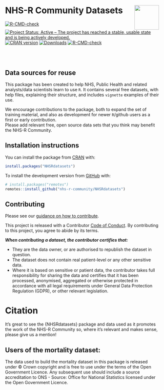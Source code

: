 
# NHS-R Community Datasets <a href='https://nhsrcommunity.com/'><img src='https://nhs-r-community.github.io/assets/logo/nhsr-logo.png' align="right" height="80" /></a>

<!-- badges: start -->

[![R-CMD-check](https://github.com/nhs-r-community/NHSRdatasets/workflows/R-CMD-check/badge.svg)](https://github.com/nhs-r-community/NHSRdatasets/actions)
[![Project Status: Active – The project has reached a stable, usable
state and is being actively
developed.](https://www.repostatus.org/badges/latest/active.svg)](https://www.repostatus.org/#active)
[![CRAN
version](https://www.r-pkg.org/badges/version/NHSRdatasets)](https://cran.r-project.org/package=NHSRdatasets)
[![Downloads](https://cranlogs.r-pkg.org/badges/grand-total/NHSRdatasets)](https://cran.r-project.org/package=NHSRdatasets)
[![R-CMD-check](https://github.com/nhs-r-community/NHSRdatasets/actions/workflows/R-CMD-check.yaml/badge.svg)](https://github.com/nhs-r-community/NHSRdatasets/actions/workflows/R-CMD-check.yaml)
<!-- badges: end -->

<br><br>

## Data sources for reuse

This package has been created to help NHS, Public Health and related
analysts/data scientists learn to use `R`. It contains several free
datasets, with help files, explaining their structure, and includes
`vignette` examples of their use.

We encourage contributions to the package, both to expand the set of
training material, and also as development for newer `R`/github users as
a first or early contribution.  
Please add relevant free, open source data sets that you think may
benefit the NHS-R Community.

## Installation instructions

You can install the package from [CRAN](https://CRAN.R-project.org)
with:

``` r
install.packages("NHSRdatasets")
```

To install the development version from [GitHub](https://github.com/)
with:

``` r
# install.packages("remotes")
remotes::install_github("nhs-r-community/NHSRdatasets")
```

## Contributing

Please see our [guidance on how to
contribute](https://tools.nhsrcommunity.com/contribution.html).

This project is released with a Contributor [Code of
Conduct](./CODE_OF_CONDUCT.md). By contributing to this project, you
agree to abide by its terms.

***When contributing a dataset, the contributor certifies that:***

- They are the data owner, or are authorised to republish the dataset in
  question.
- The dataset does not contain real patient-level or any other sensitive
  data.
- Where it is based on sensitive or patient data, the contributor takes
  full responsibility for sharing the data and certifies that it has
  been processed, anonymised, aggregated or otherwise protected in
  accordance with all legal requirements under General Data Protection
  Regulation (GDPR), or other relevant legislation.

# Citation

It’s great to see the {NHSRdatasets} package and data used as it
promotes the work of the NHS-R Community so, where it’s relevant and
makes sense, please give us a mention!

## Users of the mortality dataset:

The data used to build the mortality dataset in this package is released
under © Crown copyright and is free to use under the terms of the Open
Government Licence. Any subsequent use should include a source
accreditation to ONS - Source: Office for National Statistics licensed
under the Open Government Licence.
